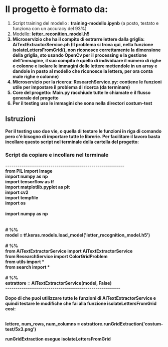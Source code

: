 <h1>Il progetto è formato da:</h1>
<ol>
  <li> Script training del modello : <b>training-modello.ipynb</b> (a posto, testato e funziona con un accuracy del 93%)</li>
  <li> Modello: <b>letter_reconition_model.h5<b></li>
  <li> Microservizio che ha il compito di estrarre lettere dalla griglia: <b>AiTextExtractorService.ph</b> (Il problema si trova qui, nella funzione isolateLettersFromGrid(), non riconosce correttamente la dimensione della griglia, sto usando OpenCv per il
      processing e la gestione dell'immagine, il suo compito è quello di individuare il numero di righe e colonne e isolare le immagini delle lettere mettendole in un array e dandole in pasto al modello che riconosce la lettera, per ora conta male righe e colonne)</li>
  <li> Microservizio per la ricerca: <b>ResearchService.py</b>: contiene le funzioni utile per impostare il problema di ricerca (da terminare)</li>
  <li> Core del progetto: Main.py racchiude tutte le chiamate e il flusso generale del progetto</li>
  <li> Per il testing uso le immagini che sono nella directori costum-test </li>
</ol>

<h2> Istruzioni </h2>
<p> Per il testing uso due vie, o quella di testare le funzioni in riga di comando pero c'è bisogno di importare tutte le librerie. Per facilitare il lavoro basta incollare questo script nel terminale della cartella del progetto: </p>
<h3> Script da copiare e incollare nel terminale </h3>
----------------------------------------------------------<br>
from PIL import Image <br>
import numpy as np <br>
import tensorflow as tf <br>
import matplotlib.pyplot as plt<br>
import cv2<br>
import tempfile<br>
import os<br>
<br>
import numpy as np<br>
<br>
<br>
# %%<br>
model = tf.keras.models.load_model('letter_recognition_model.h5')<br>
<br>
# %%<br>
from AiTextExtractorService import AiTextExtractorService<br>
from ResearchService import ColorGridProblem<br>
from utils import *<br>
from search import *<br>
<br>
# %%<br>
estrattore = AiTextExtractorService(model, False)  <br>
--------------------------------------------------------<br>

<p>Dopo di che puoi utilizzare tutte le funzioni di AiTextExtractorService e quindi testare le modifiche che fai alla funzione isolateLettersFromGrid cosi:</p>

<br>
lettere, num_rows, num_columns = estrattore.runGridExtraction('costum-test/5x3.png')
<br>

<p> runGridExtraction esegue isolateLettersFromGrid </p>
